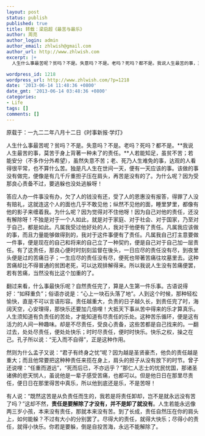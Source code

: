 ```yaml
---
layout: post
status: publish
published: true
title: 转载：梁启超《最苦与最乐》
author: 周亮
author_login: admin
author_email: zhlwish@gmail.com
author_url: http://www.zhlwish.com
excerpt: |+
  人生什么事最苦呢？贫吗？不是。失意吗？不是。老吗？死吗？都不是。我说人生最苦的事，莫苦于身上背著一种未了的责任。人若能知足，虽贫不苦；若能安分（不多作分外希望），虽然失意不苦；老、死乃人生难免的事，达观的人看得很平常，也不算什么苦。独是凡人生在世间一天，便有一天应该的事。该做的事没有做完，便像是有几千斤重担子压在肩头，再苦是没有的了。为什么呢？因为受那良心责备不过，要逃躲也没处逃躲呀！

wordpress_id: 1218
wordpress_url: http://www.zhlwish.com/?p=1218
date: '2013-06-14 11:48:36 +0800'
date_gmt: '2013-06-14 03:48:36 +0800'
categories:
- Life
tags: []
comments: []
---
```

原载于：一九二二年八月十二日《时事新报&middot;学灯》

人生什么事最苦呢？贫吗？不是。失意吗？不是。老吗？死吗？都不是。**我说人生最苦的事，莫苦于身上背著一种未了的责任。**人若能知足，虽贫不苦；若能安分（不多作分外希望），虽然失意不苦；老、死乃人生难免的事，达观的人看得很平常，也不算什么苦。独是凡人生在世间一天，便有一天应该的事。该做的事没有做完，便像是有几千斤重担子压在肩头，再苦是没有的了。为什么呢？因为受那良心责备不过，要逃躲也没处逃躲呀！

答应人办一件事没有办，欠了人的钱没有还，受了人的恩惠没有报答，得罪了人没有赔礼，这就连这个人的面也几乎不敢见他；纵然不见他的面，睡里梦里，都像有他的影子来缠着我。为什么呢？因为觉得对不住他呀！因为自己对他的责任，还没有解除呀！不独是对于一个人如此，就是对于家庭、对于社会、对于国家，乃至对于自己，都是如此。凡属我受过他好处的人，我对于他便有了责任。凡属我应该做的事，而且力量能够做得到的，我对于这件事便有了责任。凡属我自己打主意要做一件事，便是现在的自己和将来的自己立了一种契约，便是自己对于自己加一层责任。有了这责任，那良心便时时刻刻监督在後头，一日应尽的责任没有尽，到夜里头便是过的苦痛日子；一生应尽的责任没有尽，便死也带著苦痛往坟墓里去。这种苦痛却比不得普通的贫困老死，可以达观排解得来。所以我说人生没有苦痛便罢，若有苦痛，当然没有比这个加重的了。

翻过来看，什么事最快乐呢？自然责任完了，算是人生第一件乐事。古语说得好：“如释重负”；俗语亦说是：“心上一块石头落了地”。人到这个时候，那种轻松愉快，直是不可以言语形容。责任越重大，负责的日子越久长，到责任完了时，海阔天空，心安理得，那快乐还要加几倍哩！大抵天下事从苦中得来的乐才算真乐。人生须知道有负责任的苦处，才能知道有尽责任的乐处。这种苦乐循环，便是这有活力的人间一种趣味。却是不尽责任，受良心责备，这些苦都是自己找来的。一翻过去，处处尽责任，便处处快乐；时时尽责任，便时时快乐。快乐之权，操之在己。孔子所以说：“无入而不自得”，正是这种作用。

然则为什么孟子又说：“君子有终身之忧”呢？因为越是圣贤豪杰，他负的责任越是重大；而且他常要把这种种责任来揽在身上，肩头的担子从没有放下的时节。曾子还说哩：“任重而道远”，“死而后已，不亦远乎？”那仁人志士的忧民忧国，那诸圣诸佛的悲天悯人，虽说他是一辈子感受苦痛，也都可以。但是他日日在那里尽责任，便日日在那里得苦中真乐，所以他到底还是乐，不是苦呀！

有人说：“既然这苦是从负责任而生的，我若是将责任卸却，岂不是就永远没有苦了吗？”这却不然，**责任是要解除了才没有，并不是卸了就没有**。人生若能永远像两三岁小孩，本来没有责任，那就本来没有苦。到了长成，责任自然压在你的肩头上，如何能躲？不过有大小的分别罢了。尽得大的责任，就得大快乐；尽得小的责任，就得小快乐。你若是要躲，倒是自投苦海，永远不能解除了。
